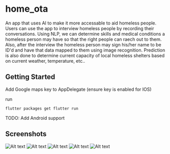 # home_ota

An app that uses AI to make it more accessable to aid homeless people. Users can use the app to interview homeless people by recording their conversations. Using NLP, we can determine skills and medical conditions a homeless person may have so that the right people can raech out to them. Also, after the interview the homeless person may sign his/her name to be ID'd and have that data mapped to them using image recognition. Prediction is also done to determine current capacity of local homeless shelters based on current weather, temperature, etc.. 

## Getting Started

Add Google maps key to AppDelegate (ensure key is enabled for IOS)

run

`
  flutter packages get
  flutter run
`

TODO: Add Android support

## Screenshots

![Alt text](docs/map.png?raw=true "Map")
![Alt text](docs/transcribe.png?raw=true "Transcription")
![Alt text](docs/signature.png?raw=true "Signature")
![Alt text](docs/response.png?raw=true "Response")
![Alt text](docs/capacity-prediction.png?raw=true "Capacity")